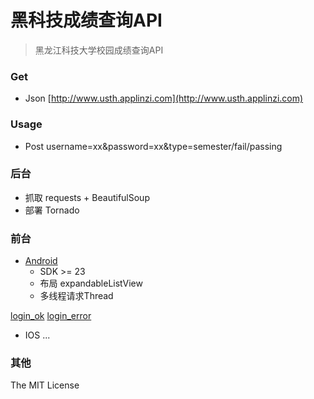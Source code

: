 # 黑科技成绩查询API

> 黑龙江科技大学校园成绩查询API

### Get
 
+ Json [http://www.usth.applinzi.com](http://www.usth.applinzi.com)

### Usage


+ Post username=xx&password=xx&type=semester/fail/passing

### 后台
+ 抓取 requests + BeautifulSoup
+ 部署 Tornado

### 前台

+ [Android](https://github.com/qiu0130/usthAPI/黑科技查询成绩v1.apk)
	+ SDK >= 23 
	+ 布局 expandableListView 
	+ 多线程请求Thread
	
[login_ok](https://github.com/qiu0130/usthAPI/img/login_ok.gif)
[login_error](https://github.com/qiu0130/usthAPI/img.login_error.gif)

+ IOS
...

### 其他
The MIT License

